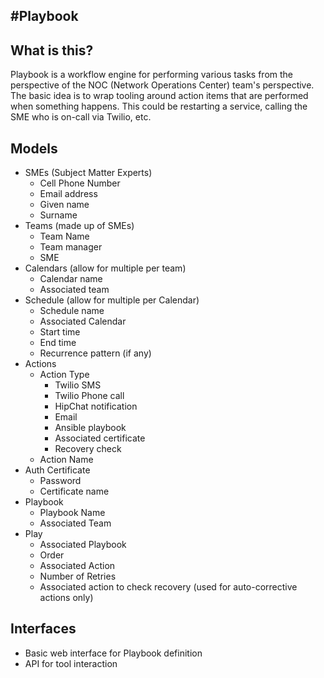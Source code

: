 
#Playbook
----------

## What is this?
Playbook is a workflow engine for performing various tasks from the perspective of the NOC (Network Operations Center) team's perspective.  The basic idea is to wrap tooling around action items that are performed when something happens.  This could be restarting a service, calling the SME who is on-call via Twilio, etc.


## Models
- SMEs (Subject Matter Experts)
  - Cell Phone Number
  - Email address
  - Given name
  - Surname
- Teams (made up of SMEs)
  - Team Name
  - Team manager
  - SME
- Calendars (allow for multiple per team)
  - Calendar name
  - Associated team
- Schedule (allow for multiple per Calendar)
  - Schedule name
  - Associated Calendar
  - Start time
  - End time
  - Recurrence pattern (if any)
- Actions
  - Action Type
    - Twilio SMS
    - Twilio Phone call
    - HipChat notification
    - Email
    - Ansible playbook
    - Associated certificate
    - Recovery check
  - Action Name
- Auth Certificate
  - Password
  - Certificate name
- Playbook
  - Playbook Name
  - Associated Team
- Play
  - Associated Playbook
  - Order
  - Associated Action
  - Number of Retries
  - Associated action to check recovery (used for auto-corrective actions only)

## Interfaces
- Basic web interface for Playbook definition
- API for tool interaction
